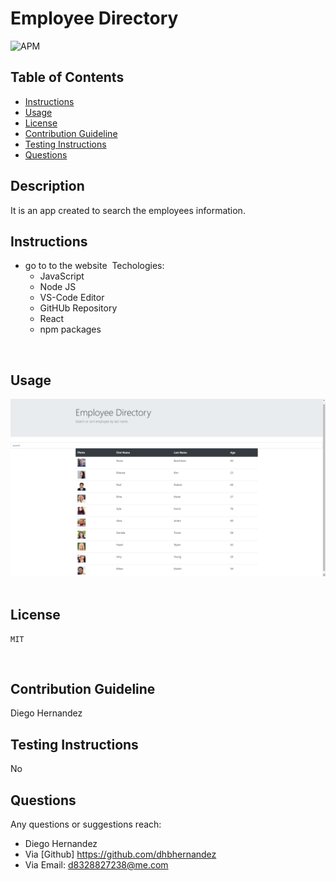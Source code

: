 # Employee Directory
![APM](https://img.shields.io/apm/l/pack)
​
## Table of Contents
* [Instructions](#Instructions)
* [Usage](#Usage)
* [License](#license)
* [Contribution Guideline](#Contribution-Guideline)
* [Testing Instructions](#Testing-Instructions)
* [Questions](#Questions)
​
## Description 
It is an app created to search the employees information.

## Instructions
* go to to the website 
​​
Techologies:
    - JavaScript
    - Node JS
    - VS-Code Editor
    - GitHUb Repository
    - React
    - npm packages
    
​
​
## Usage 
[![Watch the video](https://github.com/dhbhernandez/employee-directory/blob/main/image/Employee-directory.png)](https://dhbhernandez.github.io/employee-directory/)
​
## License
    MIT
​
## Contribution Guideline
Diego Hernandez

## Testing Instructions
No

## Questions
Any questions or suggestions reach:

* Diego Hernandez
* Via [Github] https://github.com/dhbhernandez
* Via Email: d8328827238@me.com